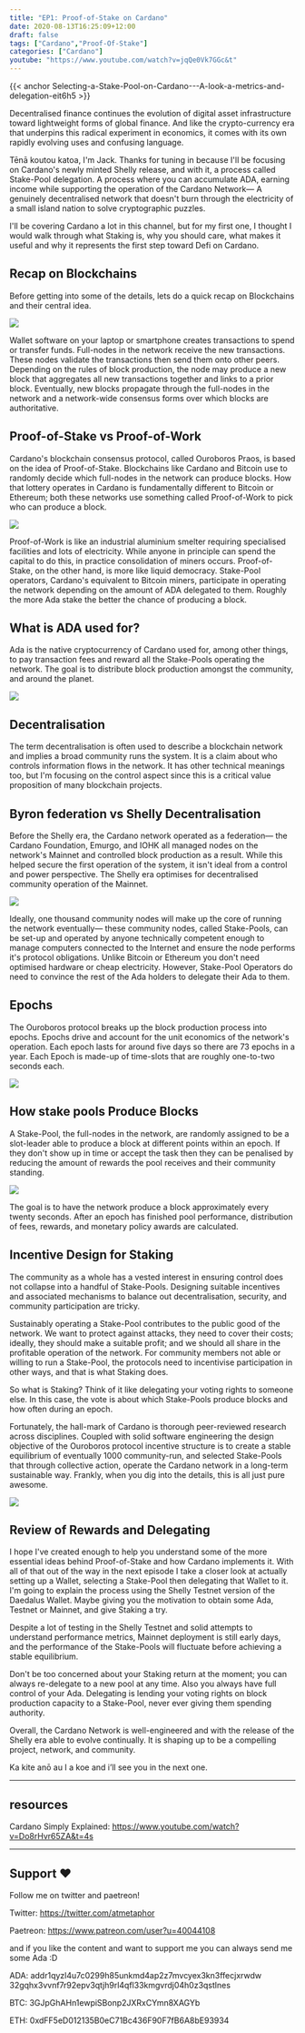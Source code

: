 ```yaml
---
title: "EP1: Proof-of-Stake on Cardano"
date: 2020-08-13T16:25:09+12:00
draft: false
tags: ["Cardano","Proof-Of-Stake"]
categories: ["Cardano"]
youtube: "https://www.youtube.com/watch?v=jqQe0Vk7GGc&t"
---
```


{{< anchor Selecting-a-Stake-Pool-on-Cardano---A-look-a-metrics-and-delegation-eit6h5 >}}

Decentralised finance continues the evolution of digital asset infrastructure toward lightweight forms of global finance. And like the crypto-currency era that underpins this radical experiment in economics, it comes with its own rapidly evolving uses and confusing language.

Tēnā koutou katoa, I'm Jack. Thanks for tuning in because I'll be focusing on Cardano's newly minted Shelly release, and with it, a process called Stake-Pool delegation. A process where you can accumulate ADA, earning income while supporting the operation of the Cardano Network— A genuinely decentralised network that doesn't burn through the electricity of a small island nation to solve cryptographic puzzles.

I'll be covering Cardano a lot in this channel, but for my first one, I thought I would walk through what Staking is, why you should care, what makes it useful and why it represents the first step toward Defi on Cardano.

## Recap on Blockchains

Before getting into some of the details, lets do a quick recap on Blockchains and their central idea.

![](/gif/ep1/laptop_and_phone_2.gif)

Wallet software on your laptop or smartphone creates transactions to spend or transfer funds. Full-nodes in the network receive the new transactions. These nodes validate the transactions then send them onto other peers. Depending on the rules of block production, the node may produce a new block that aggregates all new transactions together and links to a prior block. Eventually, new blocks propagate through the full-nodes in the network and a network-wide consensus forms over which blocks are authoritative. 

## Proof-of-Stake vs Proof-of-Work

Cardano's blockchain consensus protocol, called Ouroboros Praos, is based on the idea of Proof-of-Stake. Blockchains like Cardano and Bitcoin use to randomly decide which full-nodes in the network can produce blocks. How that lottery operates in Cardano is fundamentally different to Bitcoin or Ethereum; both these networks use something called Proof-of-Work to pick who can produce a block.

![](/gif/ep1/factory_3.gif)

Proof-of-Work is like an industrial aluminium smelter requiring specialised facilities and lots of electricity. While anyone in principle can spend the capital to do this, in practice consolidation of miners occurs. Proof-of-Stake, on the other hand, is more like liquid democracy. Stake-Pool operators, Cardano's equivalent to Bitcoin miners, participate in operating the network depending on the amount of ADA delegated to them. Roughly the more Ada stake the better the chance of producing a block. 

## What is ADA used for?

Ada is the native cryptocurrency of Cardano used for, among other things, to pay transaction fees and reward all the Stake-Pools operating the network. The goal is to distribute block production amongst the community, and around the planet. 

![](/gif/ep1/Coins.gif)

## Decentralisation

The term decentralisation is often used to describe a blockchain network and implies a broad community runs the system. It is a claim about who controls information flows in the network. It has other technical meanings too, but I'm focusing on the control aspect since this is a critical value proposition of many blockchain projects.

## Byron federation vs Shelly Decentralisation

Before the Shelly era, the Cardano network operated as a federation— the Cardano Foundation, Emurgo, and IOHK all managed nodes on the network's Mainnet and controlled block production as a result. While this helped secure the first operation of the system, it isn't ideal from a control and power perspective. The Shelly era optimises for decentralised community operation of the Mainnet.

![](/gif/ep1/cardano_federation.gif)

Ideally, one thousand community nodes will make up the core of running the network eventually— these community nodes, called Stake-Pools, can be set-up and operated by anyone technically competent enough to manage computers connected to the Internet and ensure the node performs it's protocol obligations. Unlike Bitcoin or Ethereum you don't need optimised hardware or cheap electricity. However, Stake-Pool Operators do need to convince the rest of the Ada holders to delegate their Ada to them.

## Epochs

The Ouroboros protocol breaks up the block production process into epochs. Epochs drive and account for the unit economics of the network's operation. Each epoch lasts for around five days so there are 73 epochs in a year.  Each Epoch is made-up of time-slots that are roughly one-to-two seconds each.

![](/gif/ep1/Epoch_clock.gif)

## How stake pools Produce Blocks

A Stake-Pool, the full-nodes in the network, are randomly assigned to be a slot-leader able to produce a block at different points within an epoch. If they don't show up in time or accept the task then they can be penalised by reducing the amount of rewards the pool receives and their community standing. 

![](/gif/ep1/lottery_slot_epoch_thing.gif)

The goal is to have the network produce a block approximately every twenty seconds. After an epoch has finished pool performance, distribution of fees, rewards, and monetary policy awards are calculated. 

## Incentive Design for Staking

The community as a whole has a vested interest in ensuring control does not collapse into a handful of Stake-Pools. Designing suitable incentives and associated mechanisms to balance out decentralisation, security, and community participation are tricky. 

Sustainably operating a Stake-Pool contributes to the public good of the network. We want to protect against attacks, they need to cover their costs; ideally, they should make a suitable profit; and we should all share in the profitable operation of the network. For community members not able or willing to run a Stake-Pool, the protocols need to incentivise participation in other ways, and that is what Staking does.

So what is Staking? Think of it like delegating your voting rights to someone else. In this case, the vote is about which Stake-Pools produce blocks and how often during an epoch.

Fortunately, the hall-mark of Cardano is thorough peer-reviewed research across disciplines. Coupled with solid software engineering the design objective of the Ouroboros protocol incentive structure is to create a stable equilibrium of  eventually 1000 community-run, and selected Stake-Pools that through collective action, operate the Cardano network in a long-term sustainable way. Frankly, when you dig into the details, this is all just pure awesome.

![](/gif/ep1/peer_review_paper_web.gif)

## Review of Rewards and Delegating

I hope I've created enough to help you understand some of the more essential ideas behind Proof-of-Stake and how Cardano implements it. With all of that out of the way in the next episode I take a closer look at actually setting up a Wallet, selecting a Stake-Pool then delegating that Wallet to it. I'm going to explain the process using the Shelly Testnet version of the Daedalus Wallet. Maybe giving you the motivation to obtain some Ada, Testnet or Mainnet, and give Staking a try.  

Despite a lot of testing in the Shelly Testnet and solid attempts to understand performance metrics, Mainnet deployment is still early days, and the performance of the Stake-Pools will fluctuate before achieving a stable equilibrium. 

Don't be too concerned about your Staking return at the moment; you can always re-delegate to a new pool at any time. Also you always have full control of your Ada. Delegating is lending your voting rights on block production capacity to a Stake-Pool, never ever giving them spending authority.

Overall, the Cardano Network is well-engineered and with the release of the Shelly era able to evolve continually. It is shaping up to be a compelling project, network, and community.

Ka kite anō au I a koe and i’ll see you in the next one.

---

## resources

Cardano Simply Explained:  https://www.youtube.com/watch?v=Do8rHvr65ZA&t=4s


---

## Support ❤️

Follow me on twitter and paetreon!

Twitter: https://twitter.com/atmetaphor  

Paetreon: https://www.patreon.com/user?u=40044108

and if you like the content and want to support me you can always send me some Ada :D

ADA: addr1qyzl4u7c0299h85unkmd4ap2z7mvcyex3kn3ffecjxrwdw
32gqhx3vvnf7r92epv3qtjh9rl4qfl33kmgvrdj04h0z3qstlnes

BTC: 3GJpGhAHn1ewpiSBonp2JXRxCYmn8XAGYb

ETH: 0xdFF5eD012135B0eC71Bc436F90F7fB6A8bE93934